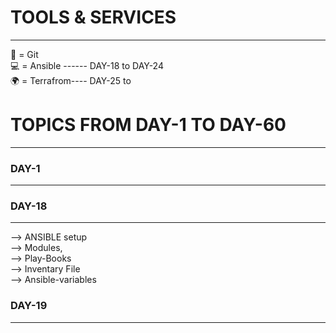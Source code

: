 #     TOOLS & SERVICES 
*************************
🧠 = Git <br>
💻 = Ansible ------ DAY-18  to   DAY-24 <br>
🌍 = Terrafrom---- DAY-25  to 
#  TOPICS FROM DAY-1   TO  DAY-60 
*************************************

  ### DAY-1
  ______________
  
  ### DAY-18
  _____________
--> ANSIBLE setup <br>
--> Modules,<br>
--> Play-Books<br>
--> Inventary File <br>
--> Ansible-variables<br>

### DAY-19
_________________
